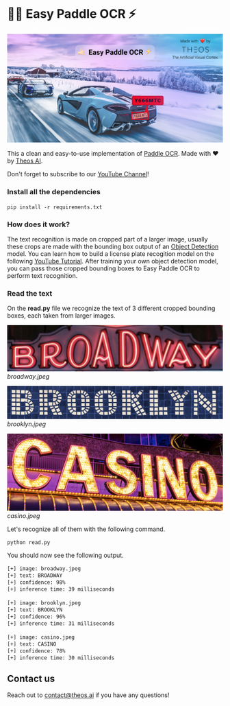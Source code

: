 # 🤙🏻 Easy Paddle OCR ⚡️

![Easy Paddle OCR by Theos AI](ocr.jpg)

This a clean and easy-to-use implementation of [Paddle OCR](https://github.com/PaddlePaddle/PaddleOCR). Made with ❤️ by [Theos AI](https://theos.ai).

Don't forget to subscribe to our [YouTube Channel](https://www.youtube.com/@theos-ai/)!

### Install all the dependencies

```
pip install -r requirements.txt
```

### How does it work?

The text recognition is made on cropped part of a larger image, usually these crops are made with the bounding box output of an [Object Detection](https://docs.theos.ai/get-started/object-detection) model. You can learn how to build a license plate recogition model on the following [YouTube Tutorial](https://www.youtube.com/watch?v=GVLUVxTpqG0). After training your own object detection model, you can pass those cropped bounding boxes to Easy Paddle OCR to perform text recognition.

### Read the text
On the **read.py** file we recognize the text of 3 different cropped bounding boxes, each taken from larger images.

![broadway.jpeg](broadway.jpeg)
*broadway.jpeg*

![brooklyn.jpeg](brooklyn.jpeg)
*brooklyn.jpeg*

![casino.jpeg](casino.jpeg)
*casino.jpeg*

Let's recognize all of them with the following command.

```
python read.py
```

You should now see the following output.

```
[+] image: broadway.jpeg
[+] text: BROADWAY
[+] confidence: 98%
[+] inference time: 39 milliseconds

[+] image: brooklyn.jpeg
[+] text: BROOKLYN
[+] confidence: 96%
[+] inference time: 31 milliseconds

[+] image: casino.jpeg
[+] text: CASINO
[+] confidence: 78%
[+] inference time: 30 milliseconds
```

## Contact us

Reach out to [contact@theos.ai](mailto:contact@theos.ai) if you have any questions!